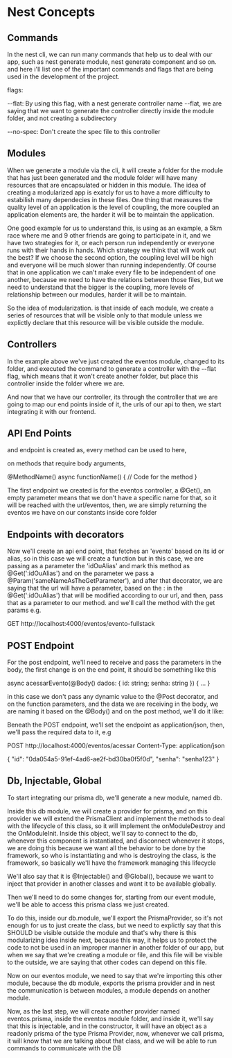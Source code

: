 # Nest Concepts

## Commands

In the nest cli, we can run many commands that help us to deal with our app, such as nest generate module, nest generate
component and so on. and here i'll list one of the important commands and flags that are being used in the development of
the project.


flags: 

--flat: By using this flag, with a nest generate controller name --flat, we are saying that we want to generate the
controller directly inside the module folder, and not creating a subdirectory

--no-spec: Don't create the spec file to this controller

## Modules

When we generate a module via the cli, it will create a folder for the module that has just been generated and the module
folder will have many resources that are encapsulated or hidden in this module.
The idea of creating a modularized app is exatcly for us to have a more difficulty to estabilish many dependecies in these
files. One thing that measures the quality level of an application is the level of coupling, the more coupled an application
elements are, the harder it will be to maintain the application.

One good example for us to understand this, is using as an example, a 5km race where me and 9 other friends are going to
participate in it, and we have two strategies for it, or each person run independently or everyone runs with their hands
in hands. Which strategy we think that will work out the best? If we choose the second option, the coupling level will be
high and everyone will be much slower than running independently. Of course that in one application we can't make every
file to be independent of one another, because we need to have the relations between those files, but we need to understand
that the bigger is the coupling, more levels of relationship between our modules, harder it will be to maintain.

So the idea of modularization. is that inside of each module, we create a series of resources that will be visible only to
that module unless we explictly declare that this resource will be visible outside the module.

## Controllers

In the example above we've just created the eventos module, changed to its folder, and executed the command to generate a
controller with the --flat flag, which means that it won't create another folder, but place this controller inside the
folder where we are.

And now that we have our controller, its through the controller that we are going to map our end points inside of it, the
urls of our api to then, we start integrating it with our frontend. 

## API End Points

and endpoint is created as, every method can be used to here,

on methods that require body arguments, 

@MethodName()
async functionName() {
  // Code for the method
}

The first endpoint we created is for the eventos controller, a @Get(), an empty parameter means that we don't have a specific
name for that, so it will be reached with the url/eventos, then, we are simply returning the eventos we have on our constants
inside core folder

## Endpoints with decorators

Now we'll create an api end point, that fetches an 'evento' based on its id or alias, so in this case we will create a function
but in this case, we are passing as a parameter the 'idOuAlias' and mark this method as @Get(':idOuAlias') and on the parameter
we pass a @Param('sameNameAsTheGetParameter'), and after that decorator, we are saying that the url will have a parameter,
based on the : in the @Get(':idOuAlias') that will be modified according to our url, and then, pass that as a parameter to
our method. and we'll call the method with the get params e.g.

GET http://localhost:4000/eventos/evento-fullstack

## POST Endpoint

For the post endpoint, we'll need to receive and pass the parameters in the body, the first change is on the end point, it
should be something like this

  async acessarEvento(@Body() dados: { id: string; senha: string }) {
    ...
  }

  in this case we don't pass any dynamic value to the @Post decorator, and on the function parameters, and the data we
  are receiving in the body, we are naming it based on the @Body()
  and on the post method, we'll do it like: 

  Beneath the POST endpoint, we'll set the endpoint as application/json, then, we'll pass the required data to it, e.g

  POST http://localhost:4000/eventos/acessar
  Content-Type: application/json

  {
    "id": "0da054a5-91ef-4ad6-ae2f-bd30ba0f5f0d",
    "senha": "senha123"
  }

## Db, Injectable, Global

To start integrating our prisma db, we'll generate a new module, named db.

Inside this db module, we will create a provider for prisma, and on this provider we will extend the PrismaClient and implement
the methods to deal with the lifecycle of this class, so it will implement the onModuleDestroy and the OnModuleInit.
Inside this object, we'll say to connect to the db, whenever this component is instantiated, and disconnect whenever it stops,
we are doing this because we want all the behavior to be done by the framework, so who is instantiating and who is destroying
the class, is the framework, so basically we'll have the framework managing this lifecycle

We'll also say that it is @Injectable() and @Global(), because we want to inject that provider in another classes
and want it to be available globally.

Then we'll need to do some changes for, starting from our event module, we'll be able to access this prisma class we just
created.

To do this, inside our db.module, we'll export the PrismaProvider, so it's not enough for us to just create the class, but
we need to explictly say that this SHOULD be visible outside the module and that's why there is this modularizing idea
inside next, because this way, it helps us to protect the code to not be used in an improper manner in another folder of
our app, but when we say that we're creating a module or file, and this file will be visible to the outside, we are saying
that other codes can depend on this file.

Now on our eventos module, we need to say that we're importing this other module, because the db module, exports the prisma
provider and in nest the communication is between modules, a module depends on another module.

Now, as the last step, we will create another provider named eventos.prisma, inside the eventos module folder, and inside
it, we'll say that this is injectable, and in the constructor, it will have an object as a readonly prisma of the type Prisma
Provider, now, whenever we call prisma, it will know that we are talking about that class, and we will be able to run commands
to communicate with the DB









